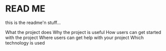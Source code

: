 # READ ME

this is the readme'n stuff...

What the project does
Why the project is useful
How users can get started with the project
Where users can get help with your project
Which technology is used
